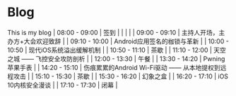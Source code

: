 # Blog
This is my blog
| 08:00 - 09:00  | 签到  |
| | |
| 09:00 - 09:10 | 主持人开场，主办方+大会欢迎致辞 |
| 09:10 - 10:00  | Android应用签名的枷锁与革新  |
| 10:00 - 10:50  | 现代iOS系统溢出缓解机制  |
| 10:50 - 11:10  | 茶歇  |
| 11:10 - 12:00  | 天空之城 —— 飞控安全攻防剖析  |
| 12:00 - 13:30  | 午餐  |
| 13:30 - 14:20  | Pwning苹果手表  |
| 14:20 - 15:10  | 伤痕累累的Android Wi-Fi驱动 —— 从本地提权到远程攻击  |
| 15:10 - 15:30  | 茶歇  |
| 15:30 - 16:20  | 幻象之盒  |
| 16:20 - 17:10  | iOS 10内核安全漫谈  |
| 17:10 - 17:30  | 闭幕  |

